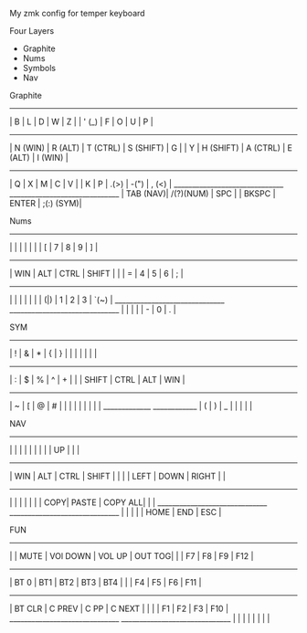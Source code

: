 My zmk config for temper keyboard

Four Layers
- Graphite
- Nums
- Symbols
- Nav

  
Graphite

_________________________________________________       _________________________________________________
|    B    |    L    |     D    |     W     |  Z  |      | ' (_)   |    F    |     O    |     U     |  P  |  
_________________________________________________       _________________________________________________  
| N (WIN) | R (ALT) | T (CTRL) | S (SHIFT) |  G  |      |  Y  | H (SHIFT) | A (CTRL) | E (ALT) | I (WIN) |
_________________________________________________      __________________________________________________
|   Q     |    X    |    M     |    C      |  V  |     |  K   |     P     |   .(>)   |   -(")    | , (<) |
                    ______________________________     ______________________________
                    | TAB (NAV)| /(?)(NUM) | SPC |    | BKSPC |  ENTER  |  ;(:) (SYM)|

Nums

_________________________________________________       _________________________________________________
|        |        |         |          |         |      | [  |    7    |     8    |     9     |      ]  |  
_________________________________________________       _________________________________________________  
|   WIN  |   ALT  |   CTRL  |  SHIFT |           |     |     =    |    4   |    5   |    6   |     ;    |
_________________________________________________      __________________________________________________
|        |      |        |         |             |     |  \(|)   |     1     |   2    |   3    |  `(~)  |
                    ______________________________     ______________________________
                    |          |          |      |     |    -    |     0     |  .  |

SYM
_____________________    ________________________________
| ! | & | * | { | } |    |      |    |     |     |      |  
_____________________    ________________________________  
| : | $ | % | ^ | + |    |   | SHIFT | CTRL | ALT | WIN |
_____________________    ________________________________
| ~ | [ | @ | # | | |    |     |     |     |     |      |
        _____________    ____________
        | ( | ) | _ |    |  |   |   |


NAV

_________________________________________________       _________________________________________________
|        |        |         |          |         |      |    |           |     UP    |       |          |  
_________________________________________________       _________________________________________________  
|   WIN  |   ALT  |   CTRL  |  SHIFT |           |     |     |    LEFT   |    DOWN   | RIGHT |          |
_________________________________________________      __________________________________________________
|        |      |        |         |             |     | COPY|     PASTE |   COPY ALL|       |          |
                    ______________________________     ______________________________
                    |          |          |      |     |    HOME  |     END  |  ESC  |

FUN
_________________________________________________       _________________________________________________
|    |   MUTE   |  VOl DOWN |  VOL UP |   OUT TOG|      |   |    F7   |     F8   |    F9     |    F12  |  
_________________________________________________       _________________________________________________  
|   BT 0  |   BT1  |   BT2  |  BT3 |    BT4      |     |    |   F4    |   F5     |   F6      |   F11    |
_________________________________________________      __________________________________________________
|  BT CLR | C PREV |  C PP  |   C NEXT  |        |     |    |    F1   |   F2     |   F3      |  F10     |
                    ______________________________     ______________________________
                    |          |          |      |     |        |          |        |
